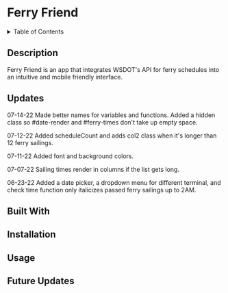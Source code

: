 # Ferry Friend

<details>
<summary>Table of Contents</summary>
  <ol>
    <li><a href="#description">Description</a></li>
    <li><a href="#updates">Updates</a></li>
    <li><a href="#built-with">Built With</a></li>
    <li><a href="#installation">Installation</a></li>
    <li><a href="#usage">Usage</a></li>
    <li><a href="#future-updates">Future Updates</a></li>
  </ol>
</details>

## Description
Ferry Friend is an app that integrates WSDOT's API for ferry schedules into an intuitive and mobile friendly interface.

## Updates
07-14-22
Made better names for variables and functions. Added a hidden class so #date-render and #ferry-times don't take up empty space.

07-12-22
Added scheduleCount and adds col2 class when it's longer than 12 ferry sailings.

07-11-22
Added font and background colors.

07-07-22
Sailing times render in columns if the list gets long.

06-23-22
Added a date picker, a dropdown menu for different terminal, and check time function only italicizes passed ferry sailings up to 2AM.

## Built With

## Installation

## Usage

## Future Updates
